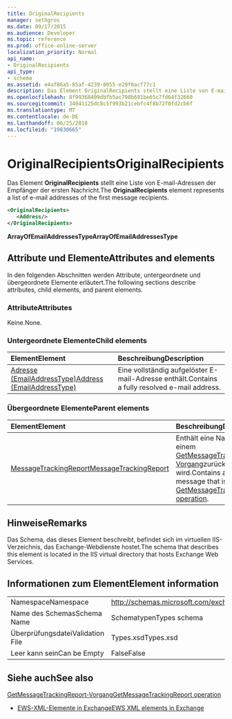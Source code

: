 ```yaml
---
title: OriginalRecipients
manager: sethgros
ms.date: 09/17/2015
ms.audience: Developer
ms.topic: reference
ms.prod: office-online-server
localization_priority: Normal
api_name:
- OriginalRecipients
api_type:
- schema
ms.assetid: e4af86a5-85af-4239-8055-e29f0acf77c1
description: Das Element OriginalRecipients stellt eine Liste von E-mail-Adressen der Empfänger der ersten Nachricht.
ms.openlocfilehash: 8f99368409dbfb5ac798b691be65c7fd64f32660
ms.sourcegitcommit: 34041125dc8c5f993b21cebfc4f8b72f0fd2cb6f
ms.translationtype: MT
ms.contentlocale: de-DE
ms.lasthandoff: 06/25/2018
ms.locfileid: "19830665"
---
```

# <a name="originalrecipients"></a><span data-ttu-id="db7ea-103">OriginalRecipients</span><span class="sxs-lookup"><span data-stu-id="db7ea-103">OriginalRecipients</span></span>

<span data-ttu-id="db7ea-104">Das Element **OriginalRecipients** stellt eine Liste von E-mail-Adressen der Empfänger der ersten Nachricht.</span><span class="sxs-lookup"><span data-stu-id="db7ea-104">The **OriginalRecipients** element represents a list of e-mail addresses of the first message recipients.</span></span> 
  
```XML
<OriginalRecipients>
   <Address/>
</OriginalRecipients>
```

 <span data-ttu-id="db7ea-105">**ArrayOfEmailAddressesType**</span><span class="sxs-lookup"><span data-stu-id="db7ea-105">**ArrayOfEmailAddressesType**</span></span>
## <a name="attributes-and-elements"></a><span data-ttu-id="db7ea-106">Attribute und Elemente</span><span class="sxs-lookup"><span data-stu-id="db7ea-106">Attributes and elements</span></span>

<span data-ttu-id="db7ea-107">In den folgenden Abschnitten werden Attribute, untergeordnete und übergeordnete Elemente erläutert.</span><span class="sxs-lookup"><span data-stu-id="db7ea-107">The following sections describe attributes, child elements, and parent elements.</span></span>
  
### <a name="attributes"></a><span data-ttu-id="db7ea-108">Attribute</span><span class="sxs-lookup"><span data-stu-id="db7ea-108">Attributes</span></span>

<span data-ttu-id="db7ea-109">Keine.</span><span class="sxs-lookup"><span data-stu-id="db7ea-109">None.</span></span>
  
### <a name="child-elements"></a><span data-ttu-id="db7ea-110">Untergeordnete Elemente</span><span class="sxs-lookup"><span data-stu-id="db7ea-110">Child elements</span></span>

|<span data-ttu-id="db7ea-111">**Element**</span><span class="sxs-lookup"><span data-stu-id="db7ea-111">**Element**</span></span>|<span data-ttu-id="db7ea-112">**Beschreibung**</span><span class="sxs-lookup"><span data-stu-id="db7ea-112">**Description**</span></span>|
|:-----|:-----|
|[<span data-ttu-id="db7ea-113">Adresse (EmailAddressType)</span><span class="sxs-lookup"><span data-stu-id="db7ea-113">Address (EmailAddressType)</span></span>](address-emailaddresstype.md) <br/> |<span data-ttu-id="db7ea-114">Eine vollständig aufgelöster E-mail-Adresse enthält.</span><span class="sxs-lookup"><span data-stu-id="db7ea-114">Contains a fully resolved e-mail address.</span></span>  <br/> |
   
### <a name="parent-elements"></a><span data-ttu-id="db7ea-115">Übergeordnete Elemente</span><span class="sxs-lookup"><span data-stu-id="db7ea-115">Parent elements</span></span>

|<span data-ttu-id="db7ea-116">**Element**</span><span class="sxs-lookup"><span data-stu-id="db7ea-116">**Element**</span></span>|<span data-ttu-id="db7ea-117">**Beschreibung**</span><span class="sxs-lookup"><span data-stu-id="db7ea-117">**Description**</span></span>|
|:-----|:-----|
|[<span data-ttu-id="db7ea-118">MessageTrackingReport</span><span class="sxs-lookup"><span data-stu-id="db7ea-118">MessageTrackingReport</span></span>](messagetrackingreport.md) <br/> |<span data-ttu-id="db7ea-119">Enthält eine Nachricht, die in einem [GetMessageTrackingReport-Vorgang](getmessagetrackingreport-operation.md)zurückgegeben wird.</span><span class="sxs-lookup"><span data-stu-id="db7ea-119">Contains a single message that is returned in a [GetMessageTrackingReport operation](getmessagetrackingreport-operation.md).</span></span>  <br/> |
   
## <a name="remarks"></a><span data-ttu-id="db7ea-120">Hinweise</span><span class="sxs-lookup"><span data-stu-id="db7ea-120">Remarks</span></span>

<span data-ttu-id="db7ea-121">Das Schema, das dieses Element beschreibt, befindet sich im virtuellen IIS-Verzeichnis, das Exchange-Webdienste hostet.</span><span class="sxs-lookup"><span data-stu-id="db7ea-121">The schema that describes this element is located in the IIS virtual directory that hosts Exchange Web Services.</span></span>
  
## <a name="element-information"></a><span data-ttu-id="db7ea-122">Informationen zum Element</span><span class="sxs-lookup"><span data-stu-id="db7ea-122">Element information</span></span>

|||
|:-----|:-----|
|<span data-ttu-id="db7ea-123">Namespace</span><span class="sxs-lookup"><span data-stu-id="db7ea-123">Namespace</span></span>  <br/> |http://schemas.microsoft.com/exchange/services/2006/types  <br/> |
|<span data-ttu-id="db7ea-124">Name des Schemas</span><span class="sxs-lookup"><span data-stu-id="db7ea-124">Schema Name</span></span>  <br/> |<span data-ttu-id="db7ea-125">Schematypen</span><span class="sxs-lookup"><span data-stu-id="db7ea-125">Types schema</span></span>  <br/> |
|<span data-ttu-id="db7ea-126">Überprüfungsdatei</span><span class="sxs-lookup"><span data-stu-id="db7ea-126">Validation File</span></span>  <br/> |<span data-ttu-id="db7ea-127">Types.xsd</span><span class="sxs-lookup"><span data-stu-id="db7ea-127">Types.xsd</span></span>  <br/> |
|<span data-ttu-id="db7ea-128">Leer kann sein</span><span class="sxs-lookup"><span data-stu-id="db7ea-128">Can be Empty</span></span>  <br/> |<span data-ttu-id="db7ea-129">False</span><span class="sxs-lookup"><span data-stu-id="db7ea-129">False</span></span>  <br/> |
   
## <a name="see-also"></a><span data-ttu-id="db7ea-130">Siehe auch</span><span class="sxs-lookup"><span data-stu-id="db7ea-130">See also</span></span>



[<span data-ttu-id="db7ea-131">GetMessageTrackingReport-Vorgang</span><span class="sxs-lookup"><span data-stu-id="db7ea-131">GetMessageTrackingReport operation</span></span>](getmessagetrackingreport-operation.md)


- [<span data-ttu-id="db7ea-132">EWS-XML-Elemente in Exchange</span><span class="sxs-lookup"><span data-stu-id="db7ea-132">EWS XML elements in Exchange</span></span>](ews-xml-elements-in-exchange.md)

